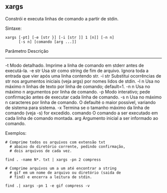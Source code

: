 ## xargs

Constrói e executa linhas de comando a partir de stdin.

Sintaxe:

	xargs [-pt] [-e [str }] [-i [str ]] 1 [n]] [-n n]
	      [-s n] [comando [arg ...]]


Parâmetro Descrição
--------- ---------
-t        Modo detalhado. Imprime a linha de comando
          em stderr antes de executá-la.
-e str    Usa str como string de fim de arquivo. Ignora
          toda a entrada que vier após uma linha contendo
          str.
-i str    Substitui ocorrências de str nos argumentos
          iniciais (veja args) por nomes lidos de stdin.
-l n      Usa no máximo n linhas de texto por linha de
          comando; default=1.
-n n      Usa no máximo n argumentos por linha de
          comando.
-p        Modo interativo; pede confirmação antes de
          executar cada linha de comando.
-s n      Usa no máximo n caracteres por linha de
          comando. O defaulté o maior possível, variando
          de sistema para sistema.
-x        Termina se o tamanho máximo da linha de
          comando (veja -s) for excedido.
comando   O comando a ser executado em cada linha de
          comando montada.
arg       Argumento inicial a ser informado ao comando.

Exemplos:

	# Comprime todos os arquivos com extensão txt 
      # abaixo do diretório corrente, pedindo confirmação, 
      # dois arquivos de cada vez.

	find . -name N*. txt | xargs -pn 2 compress

	# Comprime arquivos um a um até encontrar a string 
      # gif em um nome de arquivo ou diretório (saida de
      # find) e encerra a leitura de stdin.

	find .| xargs -pn 1 -e gif compress -v

